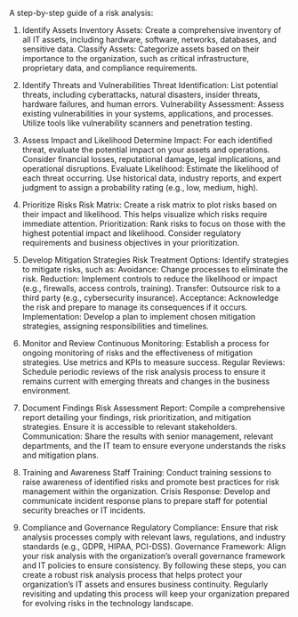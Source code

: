 A step-by-step guide of a risk analysis:

1. Identify Assets
Inventory Assets: Create a comprehensive inventory of all IT assets, including hardware, software, networks, databases, and sensitive data.
Classify Assets: Categorize assets based on their importance to the organization, such as critical infrastructure, proprietary data, and compliance requirements.

2. Identify Threats and Vulnerabilities
Threat Identification: List potential threats, including cyberattacks, natural disasters, insider threats, hardware failures, and human errors.
Vulnerability Assessment: Assess existing vulnerabilities in your systems, applications, and processes. Utilize tools like vulnerability scanners and penetration testing.

3. Assess Impact and Likelihood
Determine Impact: For each identified threat, evaluate the potential impact on your assets and operations. Consider financial losses, reputational damage, legal implications, and operational disruptions.
Evaluate Likelihood: Estimate the likelihood of each threat occurring. Use historical data, industry reports, and expert judgment to assign a probability rating (e.g., low, medium, high).

4. Prioritize Risks
Risk Matrix: Create a risk matrix to plot risks based on their impact and likelihood. This helps visualize which risks require immediate attention.
Prioritization: Rank risks to focus on those with the highest potential impact and likelihood. Consider regulatory requirements and business objectives in your prioritization.

5. Develop Mitigation Strategies
Risk Treatment Options: Identify strategies to mitigate risks, such as:
Avoidance: Change processes to eliminate the risk.
Reduction: Implement controls to reduce the likelihood or impact (e.g., firewalls, access controls, training).
Transfer: Outsource risk to a third party (e.g., cybersecurity insurance).
Acceptance: Acknowledge the risk and prepare to manage its consequences if it occurs.
Implementation: Develop a plan to implement chosen mitigation strategies, assigning responsibilities and timelines.

6. Monitor and Review
Continuous Monitoring: Establish a process for ongoing monitoring of risks and the effectiveness of mitigation strategies. Use metrics and KPIs to measure success.
Regular Reviews: Schedule periodic reviews of the risk analysis process to ensure it remains current with emerging threats and changes in the business environment.

7. Document Findings
Risk Assessment Report: Compile a comprehensive report detailing your findings, risk prioritization, and mitigation strategies. Ensure it is accessible to relevant stakeholders.
Communication: Share the results with senior management, relevant departments, and the IT team to ensure everyone understands the risks and mitigation plans.

8. Training and Awareness
Staff Training: Conduct training sessions to raise awareness of identified risks and promote best practices for risk management within the organization.
Crisis Response: Develop and communicate incident response plans to prepare staff for potential security breaches or IT incidents.

9. Compliance and Governance
Regulatory Compliance: Ensure that risk analysis processes comply with relevant laws, regulations, and industry standards (e.g., GDPR, HIPAA, PCI-DSS).
Governance Framework: Align your risk analysis with the organization’s overall governance framework and IT policies to ensure consistency.
By following these steps, you can create a robust risk analysis process that helps protect your organization’s IT assets and ensures business continuity.
Regularly revisiting and updating this process will keep your organization prepared for evolving risks in the technology landscape.
